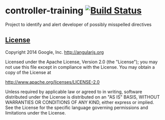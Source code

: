 controller-training [![Build Status](https://travis-ci.org/caguillen214/directive-director.svg?branch=master)](https://travis-ci.org/caguillen/directive-director)
==================

Project to identify and alert developer of possibly misspelled directives

## [License](LICENSE)

Copyright 2014 Google, Inc. http://angularjs.org

Licensed under the Apache License, Version 2.0 (the "License");
you may not use this file except in compliance with the License.
You may obtain a copy of the License at

   http://www.apache.org/licenses/LICENSE-2.0

Unless required by applicable law or agreed to in writing, software
distributed under the License is distributed on an "AS IS" BASIS,
WITHOUT WARRANTIES OR CONDITIONS OF ANY KIND, either express or implied.
See the License for the specific language governing permissions and
limitations under the License.
